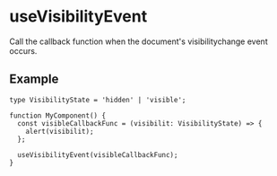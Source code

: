 # useVisibilityEvent

Call the callback function when the document's visibilitychange event occurs.

## Example

```tsx
type VisibilityState = 'hidden' | 'visible';

function MyComponent() {
  const visibleCallbackFunc = (visibilit: VisibilityState) => {
    alert(visibilit);
  };

  useVisibilityEvent(visibleCallbackFunc);
}
```
